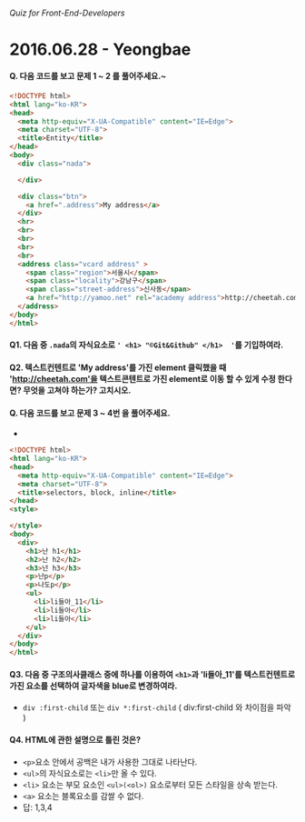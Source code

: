 ###### Quiz for Front-End-Developers

# 2016.06.28 - Yeongbae

#### Q. 다음 코드를 보고 문제 1 ~ 2 를 풀어주세요.~
```html
<!DOCTYPE html>
<html lang="ko-KR">
<head>
  <meta http-equiv="X-UA-Compatible" content="IE=Edge">
  <meta charset="UTF-8">
  <title>Entity</title>
</head>
<body>
  <div class="nada">

  </div>

  <div class="btn">
    <a href=".address">My address</a>
  </div>
  <hr>
  <br>
  <br>
  <br>
  <br>
  <address class="vcard address" >
    <span class="region">서울시</span>
    <span class="locality">강남구</span>
    <span class="street-address">신사동</span>
    <a href="http://yamoo.net" rel="academy address">http://cheetah.com</a>
  </address>
</body>
</html>
```
#### Q1. 다음 중 `.nada`의 자식요소로 `' <h1> "©Git&Github" </h1>  '`를 기입하여라.


#### Q2. 텍스트컨텐트로 'My address'를 가진 element 클릭했을 때 'http://cheetah.com'을 텍스트콘텐트로 가진 element로 이동 할 수 있게 수정 한다면? 무엇을 고쳐야 하는가? 고치시오.


#### Q. 다음 코드를 보고 문제 3 ~ 4번 을 풀어주세요.
-
```html
<!DOCTYPE html>
<html lang="ko-KR">
<head>
  <meta http-equiv="X-UA-Compatible" content="IE=Edge">
  <meta charset="UTF-8">
  <title>selectors, block, inline</title>
</head>
<style>

</style>
<body>
  <div>
    <h1>난 h1</h1>
    <h2>난 h2</h2>
    <h3>넌 h3</h3>
    <p>난p</p>
    <p>나도p</p>
    <ul>
      <li>li들아_11</li>
      <li>li들아</li>
      <li>li들아</li>
    </ul>
  </div>
</body>
</html>
```

#### Q3. 다음 중 구조의사클래스 중에 하나를 이용하여 `<h1>`과 'li들아_11'를 텍스트컨텐트로 가진 요소를 선택하여 글자색을 blue로 변경하여라.
- `div :first-child` 또는 `div *:first-child` ( div:first-child 와 차이점을 파악 )

#### Q4. HTML에 관한 설명으로 틀린 것은?  
- `<p>`요소 안에서 공백은 내가 사용한 그대로 나타난다.
- `<ul>`의 자식요소로는 `<li>`만 올 수 있다.
- `<li>` 요소는 부모 요소인 `<ul>(<ol>)` 요소로부터 모든 스타일을 상속 받는다.
- `<a>` 요소는 블록요소를 감쌀 수 없다.
- 답: 1,3,4
